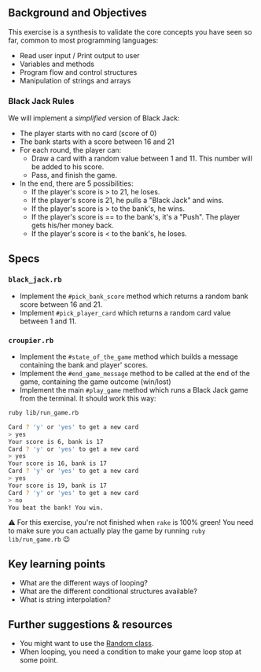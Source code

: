 ## Background and Objectives

This exercise is a synthesis to validate the core concepts you have seen so far, common to most programming languages:

- Read user input / Print output to user
- Variables and methods
- Program flow and control structures
- Manipulation of strings and arrays

### Black Jack Rules

We will implement a *simplified* version of Black Jack:

- The player starts with no card (score of 0)
- The bank starts with a score between 16 and 21
- For each round, the player can:
  - Draw a card with a random value between 1 and 11. This number will be added to his score.
  - Pass, and finish the game.
- In the end, there are 5 possibilities:
  - If the player's score is > to 21, he loses.
  - If the player's score is 21, he pulls a "Black Jack" and wins.
  - If the player's score is > to the bank's, he wins.
  - If the player's score is == to the bank's, it's a "Push". The player gets his/her money back.
  - If the player's score is < to the bank's, he loses.

## Specs

### `black_jack.rb`

- Implement the `#pick_bank_score` method which returns a random bank score between 16 and 21.
- Implement `#pick_player_card` which returns a random card value between 1 and 11.

### `croupier.rb`

- Implement the `#state_of_the_game` method which builds a message containing the bank and player' scores.
- Implement the `#end_game_message` method to be called at the end of the game, containing the game outcome (win/lost)
- Implement the main `#play_game` method which runs a Black Jack game from the terminal. It should work this way:

```bash
ruby lib/run_game.rb

Card ? 'y' or 'yes' to get a new card
> yes
Your score is 6, bank is 17
Card ? 'y' or 'yes' to get a new card
> yes
Your score is 16, bank is 17
Card ? 'y' or 'yes' to get a new card
> yes
Your score is 19, bank is 17
Card ? 'y' or 'yes' to get a new card
> no
You beat the bank! You win.
```

⚠️ For this exercise, you're not finished when `rake` is 100% green! You need to make sure you can actually play the game by running `ruby lib/run_game.rb` 😉

## Key learning points

- What are the different ways of looping?
- What are the different conditional structures available?
- What is string interpolation?

## Further suggestions & resources

- You might want to use the [Random class](http://www.ruby-doc.org/core-2.2.0/Random.html).
- When looping, you need a condition to make your game loop stop at some point.

